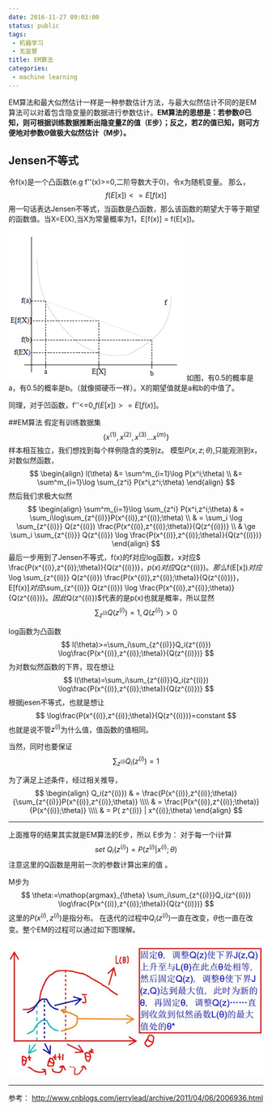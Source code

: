 ```yaml
---
date: 2016-11-27 09:03:00
status: public
tags: 
 - 机器学习
 - 无监督
title: EM算法
categories:
 - machine learning
---
```

EM算法和最大似然估计一样是一种参数估计方法，与最大似然估计不同的是EM算法可以对着包含隐变量的数据进行参数估计。**EM算法的思想是：若参数$\Theta$已知，则可根据训练数据推断出隐变量Z的值（E步）；反之，若Z的值已知，则可方便地对参数$\Theta$做极大似然估计（M步）。**

##  Jensen不等式
令f(x)是一个凸函数(e.g f''(x)>=0,二阶导数大于0)，令x为随机变量。
那么，
$$
f(E[x])<=E[f(x)]
$$
用一句话表达Jensen不等式，当函数是凸函数，那么该函数的期望大于等于期望的函数值。当X=E(X),当X为常量概率为1，E[f(x)] = f(E[x])。

![](./_image/201104061615564890.png)
如图，有0.5的概率是a，有0.5的概率是b。（就像掷硬币一样）。X的期望值就是a和b的中值了。

同理，对于凹函数，f''<=0,$f(E[x])>=E[f(x)]$。

##EM算法
假定有训练数据集
$$
\{ x^{(1)} , x^{(2)} , x^{(3)} \dots x^{(m)} \}
$$
样本相互独立，我们想找到每个样例隐含的类别z。
模型$P(x,z;\theta)$,只能观测到x，对数似然函数，
$$
\begin{align}
l(\theta) 
&= \sum^m_{i=1}\log P(x^i;\theta) \\
&= \sum^m_{i=1}\log \sum_{z^i} P(x^i,z^i;\theta)
\end{align}
$$
然后我们求极大似然
$$
\begin{align}
\sum^m_{i=1}\log \sum_{z^i} P(x^i,z^i;\theta) & = \sum_i\log\sum_{z^{(i)}}P(x^{(i)},z^{(i)};\theta)  \\
& = \sum_i \log \sum_{z^{(i)}} Q(z^{(i)})  \frac{P(x^{(i)},z^{(i)};\theta)}{Q(z^{(i)})}  \\
& \ge \sum_i \sum_{z^{(i)}} Q(z^{(i)}) \log  \frac{P(x^{(i)},z^{(i)};\theta)}{Q(z^{(i)})}
\end{align}
$$
最后一步用到了Jensen不等式，f(x)的f对应log函数，x对应$ \frac{P(x^{(i)},z^{(i)};\theta)}{Q(z^{(i)})}$，p(x)对应$Q(z^{(i)})$。那么$f(E[x])$对应$\log \sum_{z^{(i)}} Q(z^{(i)})  \frac{P(x^{(i)},z^{(i)};\theta)}{Q(z^{(i)})}$，$E[f(x)]$对应$\sum_{z^{(i)}} Q(z^{(i)}) \log  \frac{P(x^{(i)},z^{(i)};\theta)}{Q(z^{(i)})}$。
因此$Q(z^{(i)})$代表的是p(x)也就是概率，所以显然
$$
\sum_{z^{(i)}} Q(z^{(i)}) = 1 ,  Q(z^{(i)})>0
$$

log函数为凸函数
$$
l(\theta)>=\sum_i\sum_{z^{(i)}}Q_i(z^{(i)}) \log\frac{P(x^{(i)},z^{(i)};\theta)}{Q(z^{(i)})}
$$
为对数似然函数的下界，现在想让
$$
l(\theta)=\sum_i\sum_{z^{(i)}}Q_i(z^{(i)}) \log\frac{P(x^{(i)},z^{(i)};\theta)}{Q(z^{(i)})}
$$
根据jesen不等式，也就是想让
$$
\log\frac{P(x^{(i)},z^{(i)};\theta)}{Q(z^{(i)})}=constant
$$
也就是说不管$z^{(i)}$为什么值，值函数的值相同。

当然，同时也要保证
$$
\sum_{z^{(i)}}Q_i(z^{(i)})=1
$$

为了满足上述条件，经过相关推导，
$$
\begin{align}
Q_i(z^{(i)}) & = \frac{P(x^{(i)},z^{(i)};\theta)}{\sum_{z^{(i)}}P(x^{(i)},z^{(i)};\theta)} \\\\
& =  \frac{P(x^{(i)},z^{(i)};\theta)}{P(x^{(i)};\theta)}  \\\\
& =  P( z^{(i)} | x^{(i)};\theta)
\end{align}
$$

---

上面推导的结果其实就是EM算法的E步，所以
E步为：
对于每一个i计算
$$
set \ Q_i(z^{(i)}) = P( z^{(i)} | x^{(i)};\theta)
$$
注意这里的Q函数是用前一次的参数计算出来的值 。

M步为
$$
\theta:=\mathop{argmax}_{\theta} \sum_i\sum_{z^{(i)}}Q_i(z^{(i)}) \log\frac{P(x^{(i)},z^{(i)};\theta)}{Q(z^{(i)})}
$$
这里的$P(x^{(i)},z^{(i)})$是指分布。
在迭代的过程中$Q_i(z^{(i)})$一直在改变，$\theta$也一直在改变。整个EM的过程可以通过如下图理解。


![](./_image/EM算法/1359004484_7944.jpg)

- - - - -
参考：
http://www.cnblogs.com/jerrylead/archive/2011/04/06/2006936.html